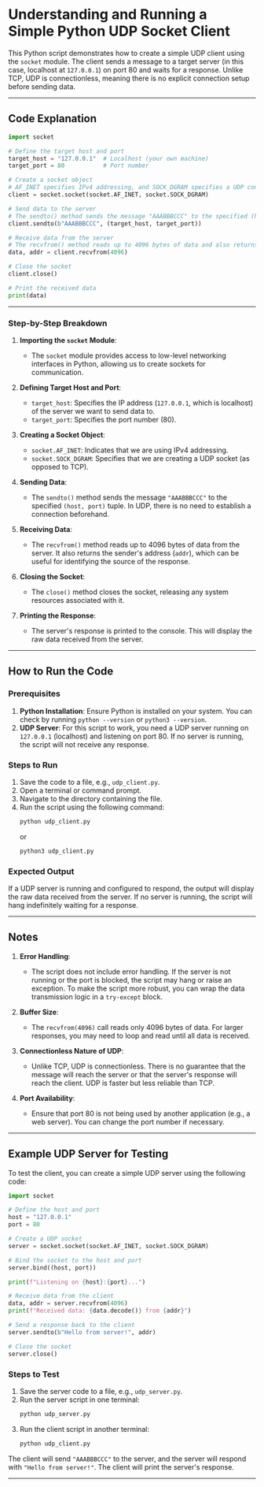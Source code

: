 # **Understanding and Running a Simple Python UDP Socket Client**

This Python script demonstrates how to create a simple UDP client using the `socket` module. The client sends a message to a target server (in this case, localhost at `127.0.0.1`) on port 80 and waits for a response. Unlike TCP, UDP is connectionless, meaning there is no explicit connection setup before sending data.

---

## **Code Explanation**

```python
import socket 

# Define the target host and port
target_host = "127.0.0.1"  # Localhost (your own machine)
target_port = 80           # Port number

# Create a socket object
# AF_INET specifies IPv4 addressing, and SOCK_DGRAM specifies a UDP connection
client = socket.socket(socket.AF_INET, socket.SOCK_DGRAM)

# Send data to the server
# The sendto() method sends the message "AAABBBCCC" to the specified (host, port)
client.sendto(b"AAABBBCCC", (target_host, target_port))

# Receive data from the server
# The recvfrom() method reads up to 4096 bytes of data and also returns the sender's address
data, addr = client.recvfrom(4096)

# Close the socket
client.close()

# Print the received data
print(data)
```

---

### **Step-by-Step Breakdown**

1. **Importing the `socket` Module**:
   - The `socket` module provides access to low-level networking interfaces in Python, allowing us to create sockets for communication.

2. **Defining Target Host and Port**:
   - `target_host`: Specifies the IP address (`127.0.0.1`, which is localhost) of the server we want to send data to.
   - `target_port`: Specifies the port number (80).

3. **Creating a Socket Object**:
   - `socket.AF_INET`: Indicates that we are using IPv4 addressing.
   - `socket.SOCK_DGRAM`: Specifies that we are creating a UDP socket (as opposed to TCP).

4. **Sending Data**:
   - The `sendto()` method sends the message `"AAABBBCCC"` to the specified `(host, port)` tuple. In UDP, there is no need to establish a connection beforehand.

5. **Receiving Data**:
   - The `recvfrom()` method reads up to 4096 bytes of data from the server. It also returns the sender's address (`addr`), which can be useful for identifying the source of the response.

6. **Closing the Socket**:
   - The `close()` method closes the socket, releasing any system resources associated with it.

7. **Printing the Response**:
   - The server's response is printed to the console. This will display the raw data received from the server.

---

## **How to Run the Code**

### **Prerequisites**
1. **Python Installation**: Ensure Python is installed on your system. You can check by running `python --version` or `python3 --version`.
2. **UDP Server**: For this script to work, you need a UDP server running on `127.0.0.1` (localhost) and listening on port 80. If no server is running, the script will not receive any response.

### **Steps to Run**
1. Save the code to a file, e.g., `udp_client.py`.
2. Open a terminal or command prompt.
3. Navigate to the directory containing the file.
4. Run the script using the following command:
   ```bash
   python udp_client.py
   ```
   or
   ```bash
   python3 udp_client.py
   ```

### **Expected Output**
If a UDP server is running and configured to respond, the output will display the raw data received from the server. If no server is running, the script will hang indefinitely waiting for a response.

---

## **Notes**
1. **Error Handling**:
   - The script does not include error handling. If the server is not running or the port is blocked, the script may hang or raise an exception. To make the script more robust, you can wrap the data transmission logic in a `try-except` block.

2. **Buffer Size**:
   - The `recvfrom(4096)` call reads only 4096 bytes of data. For larger responses, you may need to loop and read until all data is received.

3. **Connectionless Nature of UDP**:
   - Unlike TCP, UDP is connectionless. There is no guarantee that the message will reach the server or that the server's response will reach the client. UDP is faster but less reliable than TCP.

4. **Port Availability**:
   - Ensure that port 80 is not being used by another application (e.g., a web server). You can change the port number if necessary.

---

## **Example UDP Server for Testing**

To test the client, you can create a simple UDP server using the following code:

```python
import socket

# Define the host and port
host = "127.0.0.1"
port = 80

# Create a UDP socket
server = socket.socket(socket.AF_INET, socket.SOCK_DGRAM)

# Bind the socket to the host and port
server.bind((host, port))

print(f"Listening on {host}:{port}...")

# Receive data from the client
data, addr = server.recvfrom(4096)
print(f"Received data: {data.decode()} from {addr}")

# Send a response back to the client
server.sendto(b"Hello from server!", addr)

# Close the socket
server.close()
```

### **Steps to Test**
1. Save the server code to a file, e.g., `udp_server.py`.
2. Run the server script in one terminal:
   ```bash
   python udp_server.py
   ```
3. Run the client script in another terminal:
   ```bash
   python udp_client.py
   ```

The client will send `"AAABBBCCC"` to the server, and the server will respond with `"Hello from server!"`. The client will print the server's response.

---
